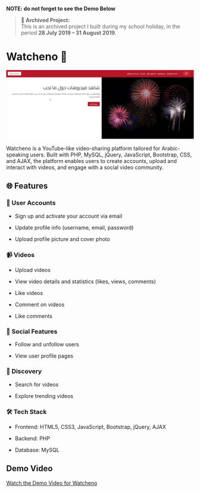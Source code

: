 **NOTE: do not forget to see the Demo Below**
> **📁 Archived Project:**  
> This is an archived project I built during my school holiday, in the period **28 July 2019 – 31 August 2019**.

# Watcheno 🎥

![screenshot](screen.PNG)

Watcheno is a YouTube-like video-sharing platform tailored for Arabic-speaking users. Built with PHP, MySQL, jQuery, JavaScript, Bootstrap, CSS, and AJAX, the platform enables users to create accounts, upload and interact with videos, and engage with a social video community.

## 🌐 Features

### 🔐 User Accounts

- Sign up and activate your account via email

- Update profile info (username, email, password)

- Upload profile picture and cover photo

### 📹 Videos

- Upload videos

- View video details and statistics (likes, views, comments)

- Like videos

- Comment on videos

- Like comments

### 👥 Social Features

- Follow and unfollow users

- View user profile pages

### 🔎 Discovery

- Search for videos

- Explore trending videos

### 🛠️ Tech Stack

- Frontend: HTML5, CSS3, JavaScript, Bootstrap, jQuery, AJAX

- Backend: PHP

- Database: MySQL

## Demo Video

[Watch the Demo Video for Watcheno](https://drive.google.com/file/d/1xL_a_yk26Odu6gidOhxb4xzVmZ7IPspZ/view?usp=sharing)
